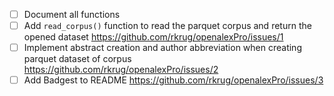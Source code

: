 - [ ] Document all functions
- [ ] Add `read_corpus()` function to read the parquet corpus and return the opened dataset https://github.com/rkrug/openalexPro/issues/1
- [ ] Implement abstract creation and author abbreviation when creating parquet dataset of corpus https://github.com/rkrug/openalexPro/issues/2
- [ ] Add Badgest to README https://github.com/rkrug/openalexPro/issues/3
